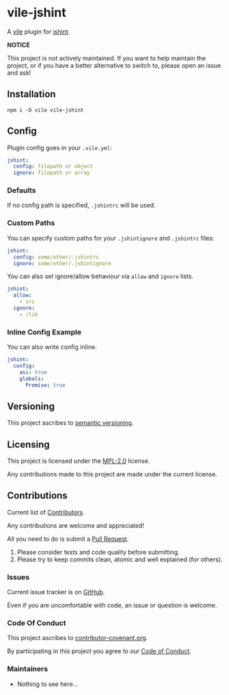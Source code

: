 # vile-jshint

A [vile](https://vile.io) plugin for [jshint](http://jshint.com).

**NOTICE**

This project is not actively maintained. If you want to
help maintain the project, or if you have a better
alternative to switch to, please open an issue and ask!

## Installation

    npm i -D vile vile-jshint

## Config

Plugin config goes in your `.vile.yml`:

```yaml
jshint:
  config: filepath or object
  ignore: filepath or array
```

### Defaults

If no config path is specified, `.jshintrc` will be used.

### Custom Paths

You can specify custom paths for your `.jshintignore` and
`.jshintrc` files:

```yaml
jshint:
  config: some/other/.jshintrc
  ignore: some/other/.jshintignore
```

You can also set ignore/allow behaviour via `allow` and `ignore` lists.

```yaml
jshint:
  allow:
    - src
  ignore:
    - /lib
```

### Inline Config Example

You can also write config inline.

```yaml
jshint:
  config:
    asi: true
    globals:
      Promise: true
```

## Versioning

This project ascribes to [semantic versioning](http://semver.org).

## Licensing

This project is licensed under the [MPL-2.0](LICENSE) license.

Any contributions made to this project are made under the current license.

## Contributions

Current list of [Contributors](https://github.com/forthright/vile-jshint/graphs/contributors).

Any contributions are welcome and appreciated!

All you need to do is submit a [Pull Request](https://github.com/forthright/vile-jshint/pulls).

1. Please consider tests and code quality before submitting.
2. Please try to keep commits clean, atomic and well explained (for others).

### Issues

Current issue tracker is on [GitHub](https://github.com/forthright/vile-jshint/issues).

Even if you are uncomfortable with code, an issue or question is welcome.

### Code Of Conduct

This project ascribes to [contributor-covenant.org](http://contributor-covenant.org).

By participating in this project you agree to our [Code of Conduct](CODE_OF_CONDUCT.md).

### Maintainers

- Nothing to see here...

